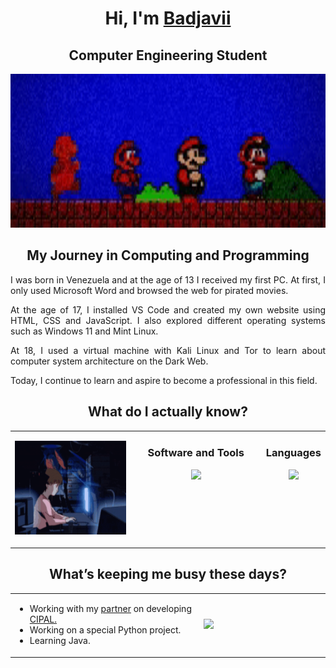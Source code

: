 <!--! Title !-->

<h1 align="center">Hi, I'm <a href="https://badjavii.github.io/">Badjavii</a></h1>
<h2 align="center">Computer Engineering Student</h1>

<p align="center">
  <img src="https://github.com/Badjavii/Badjavii/blob/main/mariouuuu.gif" width="798" height="246">
</p>

<!--! About Me !-->

<h2 align="center">My Journey in Computing and Programming</h2>

<div style="text-align:justify;">
    <p>I was born in Venezuela and at the age of 13 I received my first PC. At first, I only used Microsoft Word and browsed the web for pirated movies.</p>
    <p>At the age of 17, I installed VS Code and created my own website using HTML, CSS and JavaScript. I also explored different operating systems such as Windows 11 and Mint Linux.</p>
    <p>At 18, I used a virtual machine with Kali Linux and Tor to learn about computer system architecture on the Dark Web.</p>
    <p>Today, I continue to learn and aspire to become a professional in this field.</p>
</div>

<!--! What do I actually know? !-->

<h2 align="center">What do I actually know?</h2>

<table align="center">

<td style="width:50%; text-align:center; vertical-align:top;">
  <p align="center">
    <img src="https://github.com/Badjavii/Badjavii/blob/main/programming.gif" width="210" height="150">
  </p>
</td>

<td style="width:50%; text-align:center; vertical-align:top;">
  <h3 align="center">Software and Tools</h3>
  <img src="https://skillicons.dev/icons?i=discord,idea,github,vscode,notion,,unity,kali,linux&perline=5&theme=dark"/>
</td>

<td style="width:50%; text-align:center; vertical-align:top;">
  <h3 align="center">Languages</h3>
  <img src="https://skillicons.dev/icons?i=html,css,js,py,cpp,,,java&perline=5&theme=dark"/>
</td>

</table>
        
<!--! What Do I Currently Work On? !-->

<h2 align="center">What’s keeping me busy these days?</h2>

<table align="center">
  
<td width=60%>
        
* Working with my [partner](https://github.com/druxorey) on developing [CIPAL.](http://cipalonline.github.io/)
* Working on a special Python project.
* Learning Java.
  
</td>

<td text-align=center>
        <div><img src="https://github-readme-stats.vercel.app/api/top-langs/?username=Badjavii&langs_count=10&theme=dracula&layout=compact&border_color=ff6e96&bg_color=00000000&"/></div>
</td>

</table> 






